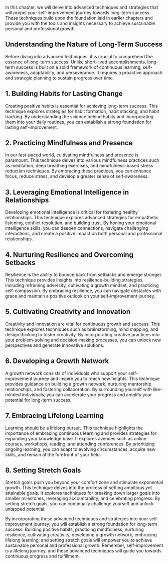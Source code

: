
In this chapter, we will delve into advanced techniques and strategies that will propel your self-improvement journey towards long-term success. These techniques build upon the foundation laid in earlier chapters and provide you with the tools and insights necessary to achieve sustainable personal and professional growth.

**Understanding the Nature of Long-Term Success**
-------------------------------------------------

Before diving into advanced techniques, it is crucial to comprehend the essence of long-term success. Unlike short-lived accomplishments, long-term success is built on a solid framework of continuous learning, self-awareness, adaptability, and perseverance. It requires a proactive approach and strategic planning to sustain progress over time.

**1. Building Habits for Lasting Change**
-----------------------------------------

Creating positive habits is essential for achieving long-term success. This technique explores strategies for habit formation, habit stacking, and habit tracking. By understanding the science behind habits and incorporating them into your daily routines, you can establish a strong foundation for lasting self-improvement.

**2. Practicing Mindfulness and Presence**
------------------------------------------

In our fast-paced world, cultivating mindfulness and presence is paramount. This technique delves into various mindfulness practices such as meditation, deep breathing exercises, and mindfulness-based stress reduction techniques. By embracing these practices, you can enhance focus, reduce stress, and develop a greater sense of self-awareness.

**3. Leveraging Emotional Intelligence in Relationships**
---------------------------------------------------------

Developing emotional intelligence is critical for fostering healthy relationships. This technique explores advanced strategies for empathetic listening, conflict resolution, and building trust. By honing your emotional intelligence skills, you can deepen connections, navigate challenging interactions, and create a positive impact on both personal and professional relationships.

**4. Nurturing Resilience and Overcoming Setbacks**
---------------------------------------------------

Resilience is the ability to bounce back from setbacks and emerge stronger. This technique provides insights into resilience-building strategies, including reframing adversity, cultivating a growth mindset, and practicing self-compassion. By embracing resilience, you can navigate obstacles with grace and maintain a positive outlook on your self-improvement journey.

**5. Cultivating Creativity and Innovation**
--------------------------------------------

Creativity and innovation are vital for continuous growth and success. This technique explores techniques such as brainstorming, mind mapping, and design thinking to foster creativity. By incorporating creative practices into your problem-solving and decision-making processes, you can unlock new perspectives and generate innovative solutions.

**6. Developing a Growth Network**
----------------------------------

A growth network consists of individuals who support your self-improvement journey and inspire you to reach new heights. This technique provides guidance on building a growth network, nurturing mentorship relationships, and fostering collaboration. By surrounding yourself with like-minded individuals, you can accelerate your progress and amplify your potential for long-term success.

**7. Embracing Lifelong Learning**
----------------------------------

Learning should be a lifelong pursuit. This technique highlights the importance of embracing continuous learning and provides strategies for expanding your knowledge base. It explores avenues such as online courses, workshops, reading, and attending conferences. By prioritizing ongoing learning, you can adapt to evolving circumstances, acquire new skills, and remain at the forefront of your field.

**8. Setting Stretch Goals**
----------------------------

Stretch goals push you beyond your comfort zone and stimulate exponential growth. This technique delves into the process of setting ambitious yet attainable goals. It explores techniques for breaking down larger goals into smaller milestones, leveraging accountability, and celebrating progress. By setting stretch goals, you can continually challenge yourself and unlock untapped potential.

By incorporating these advanced techniques and strategies into your self-improvement journey, you will establish a strong foundation for long-term success. Building positive habits, practicing mindfulness, nurturing resilience, cultivating creativity, developing a growth network, embracing lifelong learning, and setting stretch goals will empower you to achieve sustainable personal and professional growth. Remember, self-improvement is a lifelong journey, and these advanced techniques will guide you towards continuous progress and fulfillment.
